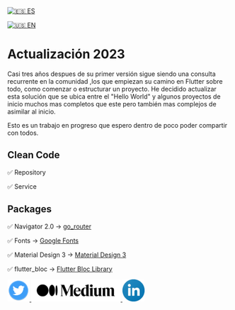 [![🇪🇸 ES](https://emojipedia-us.s3.dualstack.us-west-1.amazonaws.com/thumbs/120/apple/285/flag-spain_1f1ea-1f1f8.png)](https://github.com/tinoper/miflutterapp/blob/update_2023/README_es.md)
																		
[![🇺🇸 EN](https://emojipedia-us.s3.dualstack.us-west-1.amazonaws.com/thumbs/120/apple/285/flag-united-states_1f1fa-1f1f8.png)](https://github.com/tinoper/miflutterapp/blob/update_2023/README.md)

# Actualización 2023

Casi tres años despues de su primer versión sigue siendo una consulta recurrente en la comunidad
,los que empiezan su camino en Flutter sobre todo, como comenzar o estructurar un proyecto.
He decidido actualizar esta solución que se ubica entre el "Hello World" y algunos proyectos 
de inicio muchos mas completos que este pero también mas complejos de asimilar al inicio.

Esto es un trabajo en progreso que espero dentro de poco poder compartir con todos.


## Clean Code

✅ Repository

✅ Service


## Packages

✅ Navigator 2.0	-> [go_router](https://pub.dev/packages/go_router)

✅ Fonts ->  [Google Fonts](https://pub.dev/packages/google_fonts)

✅ Material Design 3 -> [Material Design 3](https://m3.material.io/)

✅ flutter_bloc -> [Flutter Bloc Library](https://bloclibrary.dev)



<div id="badges">
   <a href="https://twitter.com/washsar">
    <img src="https://github.com/tinoper/miflutterapp/blob/master/assets/images/twitterlogox100.png" alt="Twitter Badge"/>
   </a>
   <a href="https://tinoper.medium.com/">
    <img src="https://github.com/tinoper/miflutterapp/blob/master/assets/images/mediumlogox100.png" alt="Linkedin Badge"/>
   </a>
   <a href="https://www.linkedin.com/in/martin-peruchena-brunet/">
    <img src="https://github.com/tinoper/miflutterapp/blob/master/assets/images/linkedinlogox100.png" alt="Linkedin Badge"/>
   </a>
</div>
